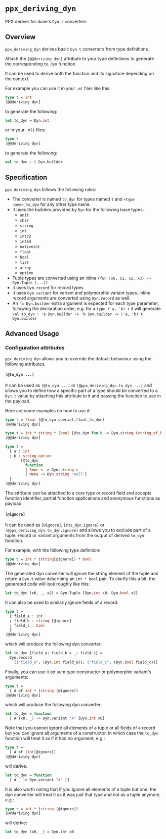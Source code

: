 # `ppx_deriving_dyn`

PPX deriver for dune's `Dyn.t` converters

## Overview

`ppx_deriving_dyn` derives basic `Dyn.t` converters from type definitions.

Attach the `[@@deriving dyn]` attribute to your type definitions to generate
the corresponding `to_dyn` function.

It can be used to derive both the function and its signature depending on the
context.

For example you can use it in your `.ml` files like this:
```ocaml
type t = int
[@@deriving dyn]
```

to generate the following:
```ocaml
let to_dyn = Dyn.int
```

or in your `.mli` files:
```ocaml
type t
[@@deriving dyn]
```

to generate the following:
```ocaml
val to_dyn : t Dyn.builder
```

## Specification

`ppx_deriving_dyn` follows the following rules:
- The converter is named `to_dyn` for types named `t` and `<type name>_to_dyn`
  for any other type name.
- It uses the builders provided by `Dyn` for the following base types:
    + `unit`
    + `char`
    + `string`
    + `int`
    + `int32`
    + `int64`
    + `nativeint`
    + `float`
    + `bool`
    + `list`
    + `array`
    + `option`
- Tuple types are converted using an inline
   `(fun (x0, x1, x2, x3) -> Dyn.Tuple [...])`
- It uses `Dyn.record` for record types
- It uses `Dyn.variant` for variant and polymorphic variant types. Inline record
  arguments are converted using `Dyn.record` as well.
- An `'a Dyn.builder` extra argument is expected for each type parameter,
  following the declaration order, e.g. for a `type ('a, 'b) t` it will generate
  `val to_dyn : 'a Dyn.builder -> 'b Dyn.builder -> ('a, 'b) t Dyn.builder` 

## Advanced Usage

### Configuration attributes

`ppx_deriving_dyn` allows you to override the default behaviour using the
following attributes.

#### `[@to_dyn ...]`

It can be used as `[@to_dyn ...]` or `[@ppx_deriving_dyn.to_dyn ...]` and allows
you to define how a specific part of a type should be converted to a `Dyn.t`
value by attaching this attribute to it and passing the function to use in the
payload.

Here are some examples on how to use it:
```ocaml
type t = float [@to_dyn special_float_to_dyn]
[@@deriving dyn]
```

```ocaml
type t = int * string * (bool [@to_dyn fun b -> Dyn.string (string_of_bool b)])
[@@deriving dyn]
```

```ocaml
type t =
  { a : int
  ; b : string option
       [@to_dyn
         function
         | Some s -> Dyn.string s
         | None -> Dyn.string "null"]
  }
[@@deriving dyn]
```

The attribute can be attached to a core type or record field and accepts
function identifier, partial function applications and anonymous functions as
payload.

#### `[@ignore]`

It can be used as `[@ignore]`, `[@to_dyn.ignore]` or
`[@ppx_deriving_dyn.to_dyn.ignore]` and allows you to exclude part of a tuple,
record or variant arguments from the output of derived `to_dyn` function.

For example, with the following type definition:
```ocaml
type t = int * (string[@ignore]) * bool
[@@deriving dyn]
```

The generated dyn converter will ignore the string element of the tuple and
return a `Dyn.t` value describing an `int * bool` pair. To clarify this a bit,
the generated code will look roughly like this:
```ocaml
let to_dyn (x0, _, x2) = Dyn.Tuple [Dyn.int x0; Dyn.bool x2]
```

It can also be used to similarly ignore fields of a record:
```ocaml
type t =
  { field_a : int
  ; field_b : string [@ignore]
  ; field_c : bool 
  }
[@@deriving dyn]
```

which will produce the following dyn converter:
```ocaml
let to_dyn {field_a; field_b = _; field_c} =
  Dyn.record
    [("field_a", (Dyn.int field_a)); ("field_c", (Dyn.bool field_c))]
```

Finally, you can use it on sum type constructor or polymorphic variant's
arguments:
```ocaml
type t =
  | A of int * (string [@ignore])
[@@deriving dyn]
```

which will produce the following dyn converter:
```ocaml
let to_dyn = function
  | A (x0, _) -> Dyn.variant "A" [Dyn.int x0]
```

Note that you cannot ignore all elements of a tuple or all fields of a record
but you can ignore all arguments of a constructor, in which case the `to_dyn`
function will treat it as if it had no argument, e.g.:
```ocaml
type t =
  | A of (int[@ignore])
[@@deriving dyn]
```

will derive:
```ocaml
let to_dyn = function
  | A _ -> Dyn.variant "A" []
```

It is also worth noting that if you ignore all elements of a tuple but one,
the dyn converter will treat it as it was just that type and not as a tuple
anymore, e.g.:
```ocaml
type t = int * (string [@ignore])
[@@deriving dyn]
```

will derive:
```ocaml
let to_dyn (x0, _) = Dyn.int x0
```
